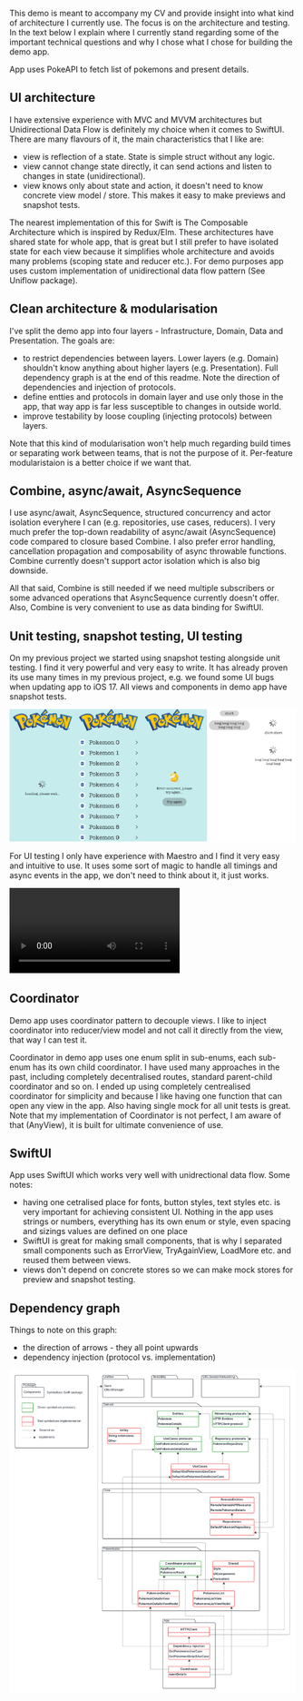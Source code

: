 This demo is meant to accompany my CV and provide insight into what kind of architecture I currently use. The focus is on the architecture and testing. In the text below I explain where I currently stand regarding some of the important technical questions and why I chose what I chose for building the demo app.

App uses PokeAPI to fetch list of pokemons and present details.

## UI architecture
I have extensive experience with MVC and MVVM architectures but Unidirectional Data Flow is definitely my choice when it comes to SwiftUI. There are many flavours of it, the main characteristics that I like are:
- view is reflection of a state. State is simple struct without any logic.
- view cannot change state directly, it can send actions and listen to changes in state (unidirectional).
- view knows only about state and action, it doesn't need to know concrete view model / store. This makes it easy to make previews and snapshot tests.

The nearest implementation of this for Swift is The Composable Architecture which is inspired by Redux/Elm. These architectures have shared state for whole app, that is great but I still prefer to have isolated state for each view because it simplifies whole architecture and avoids many problems (scoping state and reducer etc.). For demo purposes app uses custom implementation of unidirectional data flow pattern (See Uniflow package).

## Clean architecture & modularisation
I've split the demo app into four layers - Infrastructure, Domain, Data and Presentation. The goals are:
- to restrict dependencies between layers. Lower layers (e.g. Domain) shouldn't know anything about higher layers (e.g. Presentation). Full dependency graph is at the end of this readme. Note the direction of dependencies and injection of protocols.
- define entties and protocols in domain layer and use only those in the app, that way app is far less susceptible to changes in outside world.
- improve testability by loose coupling (injecting protocols) between layers.

Note that this kind of modularisation won't help much regarding build times or separating work between teams, that is not the purpose of it. Per-feature modularistaion is a better choice if we want that.

## Combine, async/await, AsyncSequence
I use async/await, AsyncSequence, structured concurrency and actor isolation everyhere I can (e.g. repositories, use cases, reducers). I very much prefer the top-down readability of async/await (AsyncSequence) code compared to closure based Combine. I also prefer error handling, cancellation propagation and composability of async throwable functions. Combine currently doesn't support actor isolation which is also big downside.

All that said, Combine is still needed if we need multiple subscribers or some advanced operations that AsyncSequence currently doesn't offer. Also, Combine is very convenient to use as data binding for SwiftUI.

## Unit testing, snapshot testing, UI testing
On my previous project we started using snapshot testing alongside unit testing. I find it very powerful and very easy to write. It has already proven its use many times in my previous project, e.g. we found some UI bugs when updating app to iOS 17. All views and components in demo app have snapshot tests.

![ArchitectureDemo](ReadmeResources/snapshot1.png?raw=true "List snapshot tests")

For UI testing I only have experience with Maestro and I find it very easy and intuitive to use. It uses some sort of magic to handle all timings and async events in the app, we don't need to think about it, it just works.

<video src="https://github.com/DanijelHuis/ArchitectureDemo/assets/5382135/8983fe4f-914a-48c1-92f8-c1c53f4fdb7a"></video>

## Coordinator
Demo app uses coordinator pattern to decouple views. I like to inject coordinator into reducer/view model and not call it directly from the view, that way I can test it.

Coordinator in demo app uses one enum split in sub-enums, each sub-enum has its own child coordinator. I have used many approaches in the past, including completely decentralised routes, standard parent-child coordinator and so on. I ended up using completely centrealised coordinator for simplicity and because I like having one function that can open any view in the app. Also having single mock for all unit tests is great. Note that my implementation of Coordinator is not perfect, I am aware of that (AnyView), it is built for ultimate convenience of use.

## SwiftUI
App uses SwiftUI which works very well with unidrectional data flow. Some notes:
- having one cetralised place for fonts, button styles, text styles etc. is very important for achieving consistent UI. Nothing in the app uses strings or numbers, everything has its own enum or style, even spacing and sizings values are defined on one place
- SwiftUI is great for making small components, that is why I separated small components such as ErrorView, TryAgainView, LoadMore etc. and reused them between views.
- views don't depend on concrete stores so we can make mock stores for preview and snapshot testing.

## Dependency graph
Things to note on this graph:
- the direction of arrows - they all point upwards
- dependency injection (protocol vs. implementation)

![ArchitectureDemo](ReadmeResources/dependency_graph.png?raw=true "Dependency graph")

